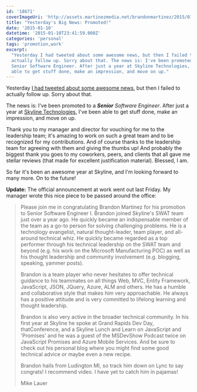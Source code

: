 ```yaml
---
id: '18671'
coverImageUri: 'http://assets.martinezmedia.net/brandonmartinez/2015/01/Untitled-1.jpg'
title: "Yesterday's Big News: Promoted!"
date: '2015-01-10'
datetime: '2015-01-10T23:41:59.000Z'
categories: 'personal'
tags: 'promotion,work'
excerpt:
  "Yesterday I had tweeted about some awesome news, but then I failed to
  actually follow up. Sorry about that. The news is: I've been promoted to a
  Senior Software Engineer. After just a year at Skyline Technologies, I've been
  able to get stuff done, make an impression, and move on up."
---
```


Yesterday
[I had tweeted about some awesome news](http://bmtn.us/1sjqKwJ 'Woot! Just got some awesome news :) will share later today. | @brandonmartinez on twitter'),
but then I failed to actually follow up. Sorry about that.

The news is: I've been promoted to a _**Senior** Software Engineer_. After just
a year at
[Skyline Technologies](http://www.skylinetechnologies.com/ 'Skyline Technologies, Inc.'),
I've been able to get stuff done, make an impression, and move on up.

Thank you to my manager and director for vouching for me to the leadership team;
it's amazing to work on such a great team and to be recognized for my
contributions. And of course thanks to the leadership team for agreeing with
them and giving the thumbs up! And probably the biggest thank you goes to my
coworkers, peers, and clients that all gave me stellar reviews (that made for
excellent justification material). Blessed, I am.

So far it's been an awesome year at Skyline, and I'm looking forward to many
more. On to the future!

**Update:** The official announcement at work went out last Friday. My manager
wrote this nice piece to be passed around the office:

> Please join me in congratulating Brandon Martinez for his promotion to Senior
> Software Engineer I. Brandon joined Skyline's SWAT team just over a year ago.
> He quickly became an indispensable member of the team as a go-to person for
> solving challenging problems. He is a technology evangelist, natural
> thought-leader, team player, and all-around technical whiz. He quickly became
> regarded as a top performer through his technical leadership on the SWAT team
> and beyond (e.g. his work on the Microsoft Manufacturing POC) as well as his
> thought leadership and community involvement (e.g. blogging, speaking, yammer
> posts).
>
> Brandon is a team player who never hesitates to offer technical guidance to
> his teammates on all things Web, MVC, Entity Framework, JavaScript, JSON,
> JQuery, Azure, ALM and others. He has a humble and collaborative style that
> makes him very approachable. He always has a positive attitude and is very
> committed to lifelong learning and thought leadership.
>
> Brandon is also very active in the broader technical community. In his first
> year at Skyline he spoke at Grand Rapids Dev Day, thatConference, and a
> Skyline Lunch and Learn on JavaScript and 'Promises' and he was a guest of the
> MSDevShow Podcast twice on JavaScript Promises and Azure Mobile Services. And
> be sure to check out his personal blog where you might find some good
> technical advice or maybe even a new recipe.
>
> Brandon hails from Ludington MI, so track him down on Lync to say congrats! I
> recommend video. I have yet to catch him in pajamas!
>
> Mike Lauer
